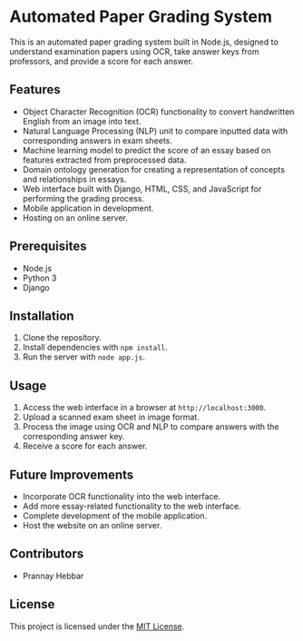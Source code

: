 # Automated Paper Grading System

This is an automated paper grading system built in Node.js, designed to understand examination papers using OCR, take answer keys from professors, and provide a score for each answer.

## Features

- Object Character Recognition (OCR) functionality to convert handwritten English from an image into text.
- Natural Language Processing (NLP) unit to compare inputted data with corresponding answers in exam sheets.
- Machine learning model to predict the score of an essay based on features extracted from preprocessed data.
- Domain ontology generation for creating a representation of concepts and relationships in essays.
- Web interface built with Django, HTML, CSS, and JavaScript for performing the grading process.
- Mobile application in development.
- Hosting on an online server.

## Prerequisites

- Node.js
- Python 3
- Django

## Installation

1. Clone the repository.
2. Install dependencies with `npm install`.
3. Run the server with `node app.js`.

## Usage

1. Access the web interface in a browser at `http://localhost:3000`.
2. Upload a scanned exam sheet in image format.
3. Process the image using OCR and NLP to compare answers with the corresponding answer key.
4. Receive a score for each answer.

## Future Improvements

- Incorporate OCR functionality into the web interface.
- Add more essay-related functionality to the web interface.
- Complete development of the mobile application.
- Host the website on an online server.

## Contributors

- Prannay Hebbar

## License

This project is licensed under the [MIT License](https://opensource.org/licenses/MIT).
